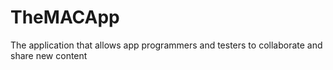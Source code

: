 # TheMACApp
The application that allows app programmers and testers to collaborate and share new content
